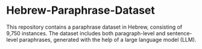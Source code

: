 # Hebrew-Paraphrase-Dataset
This repository contains a paraphrase dataset in Hebrew, consisting of 9,750 instances. The dataset includes both paragraph-level and sentence-level paraphrases, generated with the help of a large language model (LLM).
